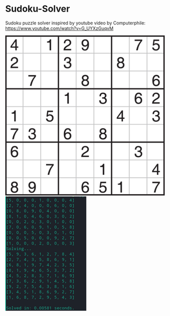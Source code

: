 # Sudoku-Solver

Sudoku puzzle solver inspired by youtube video by Computerphile:
https://www.youtube.com/watch?v=G_UYXzGuqvM

![Board used in the program](/Board.jpg)
![Sudoku.py in temrinal](/sudoku.png)

